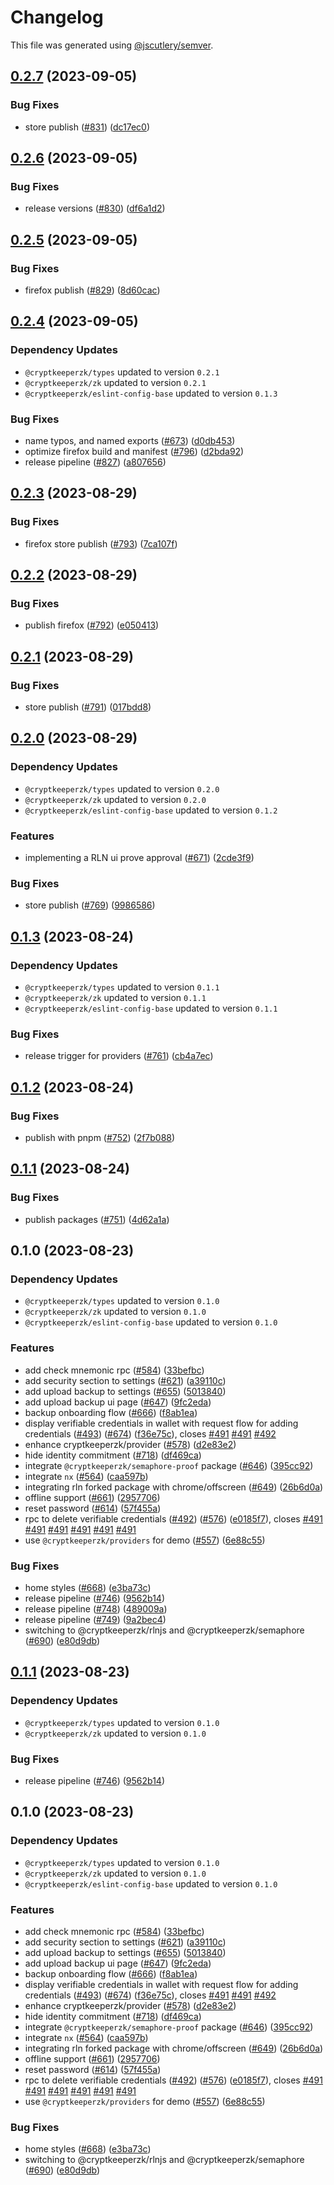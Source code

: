 # Changelog

This file was generated using [@jscutlery/semver](https://github.com/jscutlery/semver).

## [0.2.7](https://github.com/CryptKeeperZK/crypt-keeper-extension/compare/@cryptkeeperzk/providers-0.2.6...@cryptkeeperzk/providers-0.2.7) (2023-09-05)


### Bug Fixes

* store publish ([#831](https://github.com/CryptKeeperZK/crypt-keeper-extension/issues/831)) ([dc17ec0](https://github.com/CryptKeeperZK/crypt-keeper-extension/commit/dc17ec03a71582d2c448d38f84ef5ea180aa0bfb))

## [0.2.6](https://github.com/CryptKeeperZK/crypt-keeper-extension/compare/@cryptkeeperzk/providers-0.2.5...@cryptkeeperzk/providers-0.2.6) (2023-09-05)


### Bug Fixes

* release versions ([#830](https://github.com/CryptKeeperZK/crypt-keeper-extension/issues/830)) ([df6a1d2](https://github.com/CryptKeeperZK/crypt-keeper-extension/commit/df6a1d2fc9bf573be5e8b25e5527a70f1423dc8d))

## [0.2.5](https://github.com/CryptKeeperZK/crypt-keeper-extension/compare/@cryptkeeperzk/providers-0.2.4...@cryptkeeperzk/providers-0.2.5) (2023-09-05)


### Bug Fixes

* firefox publish ([#829](https://github.com/CryptKeeperZK/crypt-keeper-extension/issues/829)) ([8d60cac](https://github.com/CryptKeeperZK/crypt-keeper-extension/commit/8d60cac053fc1088ba010c43cfec9a12068de9b6))

## [0.2.4](https://github.com/CryptKeeperZK/crypt-keeper-extension/compare/@cryptkeeperzk/providers-0.2.3...@cryptkeeperzk/providers-0.2.4) (2023-09-05)

### Dependency Updates

* `@cryptkeeperzk/types` updated to version `0.2.1`
* `@cryptkeeperzk/zk` updated to version `0.2.1`
* `@cryptkeeperzk/eslint-config-base` updated to version `0.1.3`

### Bug Fixes

* name typos, and named exports ([#673](https://github.com/CryptKeeperZK/crypt-keeper-extension/issues/673)) ([d0db453](https://github.com/CryptKeeperZK/crypt-keeper-extension/commit/d0db4535349e173f012b9f97025827c7240d4384))
* optimize firefox build and manifest ([#796](https://github.com/CryptKeeperZK/crypt-keeper-extension/issues/796)) ([d2bda92](https://github.com/CryptKeeperZK/crypt-keeper-extension/commit/d2bda927621de06f8ec95cbbcc216fb1a73d154c))
* release pipeline ([#827](https://github.com/CryptKeeperZK/crypt-keeper-extension/issues/827)) ([a807656](https://github.com/CryptKeeperZK/crypt-keeper-extension/commit/a807656225317a410ce74a92243b634fcea84015))

## [0.2.3](https://github.com/CryptKeeperZK/crypt-keeper-extension/compare/@cryptkeeperzk/providers-0.2.2...@cryptkeeperzk/providers-0.2.3) (2023-08-29)


### Bug Fixes

* firefox store publish ([#793](https://github.com/CryptKeeperZK/crypt-keeper-extension/issues/793)) ([7ca107f](https://github.com/CryptKeeperZK/crypt-keeper-extension/commit/7ca107fece93a7e17c60d5cdce7074de50bd9bf8))

## [0.2.2](https://github.com/CryptKeeperZK/crypt-keeper-extension/compare/@cryptkeeperzk/providers-0.2.1...@cryptkeeperzk/providers-0.2.2) (2023-08-29)


### Bug Fixes

* publish firefox ([#792](https://github.com/CryptKeeperZK/crypt-keeper-extension/issues/792)) ([e050413](https://github.com/CryptKeeperZK/crypt-keeper-extension/commit/e05041344600c5d18800dc6ad4cfffa6273cb9b6))

## [0.2.1](https://github.com/CryptKeeperZK/crypt-keeper-extension/compare/@cryptkeeperzk/providers-0.2.0...@cryptkeeperzk/providers-0.2.1) (2023-08-29)


### Bug Fixes

* store publish ([#791](https://github.com/CryptKeeperZK/crypt-keeper-extension/issues/791)) ([017bdd8](https://github.com/CryptKeeperZK/crypt-keeper-extension/commit/017bdd8be97b90a81891f3b45e71ed89c1c51867))

## [0.2.0](https://github.com/CryptKeeperZK/crypt-keeper-extension/compare/@cryptkeeperzk/providers-0.1.3...@cryptkeeperzk/providers-0.2.0) (2023-08-29)

### Dependency Updates

* `@cryptkeeperzk/types` updated to version `0.2.0`
* `@cryptkeeperzk/zk` updated to version `0.2.0`
* `@cryptkeeperzk/eslint-config-base` updated to version `0.1.2`

### Features

* implementing a RLN ui prove approval ([#671](https://github.com/CryptKeeperZK/crypt-keeper-extension/issues/671)) ([2cde3f9](https://github.com/CryptKeeperZK/crypt-keeper-extension/commit/2cde3f92947db7734c5e756c164f452be09f786e))


### Bug Fixes

* store publish ([#769](https://github.com/CryptKeeperZK/crypt-keeper-extension/issues/769)) ([9986586](https://github.com/CryptKeeperZK/crypt-keeper-extension/commit/99865860ee8be7d469dc546603f5baa830c645c7))

## [0.1.3](https://github.com/CryptKeeperZK/crypt-keeper-extension/compare/@cryptkeeperzk/providers-0.1.2...@cryptkeeperzk/providers-0.1.3) (2023-08-24)

### Dependency Updates

* `@cryptkeeperzk/types` updated to version `0.1.1`
* `@cryptkeeperzk/zk` updated to version `0.1.1`
* `@cryptkeeperzk/eslint-config-base` updated to version `0.1.1`

### Bug Fixes

* release trigger for providers ([#761](https://github.com/CryptKeeperZK/crypt-keeper-extension/issues/761)) ([cb4a7ec](https://github.com/CryptKeeperZK/crypt-keeper-extension/commit/cb4a7eccc38d927397d900e3dd4cf52b6e634851))

## [0.1.2](https://github.com/CryptKeeperZK/crypt-keeper-extension/compare/@cryptkeeperzk/providers-0.1.1...@cryptkeeperzk/providers-0.1.2) (2023-08-24)


### Bug Fixes

* publish with pnpm ([#752](https://github.com/CryptKeeperZK/crypt-keeper-extension/issues/752)) ([2f7b088](https://github.com/CryptKeeperZK/crypt-keeper-extension/commit/2f7b0886c6e66494663ef8ae0a5c88f3e74fd4dd))

## [0.1.1](https://github.com/CryptKeeperZK/crypt-keeper-extension/compare/@cryptkeeperzk/providers-0.1.0...@cryptkeeperzk/providers-0.1.1) (2023-08-24)


### Bug Fixes

* publish packages ([#751](https://github.com/CryptKeeperZK/crypt-keeper-extension/issues/751)) ([4d62a1a](https://github.com/CryptKeeperZK/crypt-keeper-extension/commit/4d62a1a0c631abd5caefd1d2f0c2f5e82bdac3fe))

## 0.1.0 (2023-08-23)

### Dependency Updates

* `@cryptkeeperzk/types` updated to version `0.1.0`
* `@cryptkeeperzk/zk` updated to version `0.1.0`
* `@cryptkeeperzk/eslint-config-base` updated to version `0.1.0`

### Features

* add check mnemonic rpc ([#584](https://github.com/CryptKeeperZK/crypt-keeper-extension/issues/584)) ([33befbc](https://github.com/CryptKeeperZK/crypt-keeper-extension/commit/33befbc83912ba7226fb074d28a7ccbebf91f663))
* add security section to settings ([#621](https://github.com/CryptKeeperZK/crypt-keeper-extension/issues/621)) ([a39110c](https://github.com/CryptKeeperZK/crypt-keeper-extension/commit/a39110cb7e994d2443894bac8dadb1b20c55137f))
* add upload backup to settings ([#655](https://github.com/CryptKeeperZK/crypt-keeper-extension/issues/655)) ([5013840](https://github.com/CryptKeeperZK/crypt-keeper-extension/commit/50138406a72d93a8c4b7190869151ce339287ebe))
* add upload backup ui page ([#647](https://github.com/CryptKeeperZK/crypt-keeper-extension/issues/647)) ([9fc2eda](https://github.com/CryptKeeperZK/crypt-keeper-extension/commit/9fc2edad53b53f323020cb03e6523c96dce41258))
* backup onboarding flow ([#666](https://github.com/CryptKeeperZK/crypt-keeper-extension/issues/666)) ([f8ab1ea](https://github.com/CryptKeeperZK/crypt-keeper-extension/commit/f8ab1ea4a41834b864c44b368fb5054a2df45bef))
* display verifiable credentials in wallet with request flow for adding credentials ([#493](https://github.com/CryptKeeperZK/crypt-keeper-extension/issues/493)) ([#674](https://github.com/CryptKeeperZK/crypt-keeper-extension/issues/674)) ([f36e75c](https://github.com/CryptKeeperZK/crypt-keeper-extension/commit/f36e75ced7364ced01794f48296eee6d6e7e91d7)), closes [#491](https://github.com/CryptKeeperZK/crypt-keeper-extension/issues/491) [#491](https://github.com/CryptKeeperZK/crypt-keeper-extension/issues/491) [#492](https://github.com/CryptKeeperZK/crypt-keeper-extension/issues/492)
* enhance cryptkeeperzk/provider ([#578](https://github.com/CryptKeeperZK/crypt-keeper-extension/issues/578)) ([d2e83e2](https://github.com/CryptKeeperZK/crypt-keeper-extension/commit/d2e83e289368f1845fa587161b8db1579b29fa64))
* hide identity commitment ([#718](https://github.com/CryptKeeperZK/crypt-keeper-extension/issues/718)) ([df469ca](https://github.com/CryptKeeperZK/crypt-keeper-extension/commit/df469ca61d46d479c5056d45e7b87302ff78653a))
* integrate `@cryptkeeperzk/semaphore-proof` package ([#646](https://github.com/CryptKeeperZK/crypt-keeper-extension/issues/646)) ([395cc92](https://github.com/CryptKeeperZK/crypt-keeper-extension/commit/395cc92cc921365d691e373b28ae6cfb6c658e26))
* integrate `nx` ([#564](https://github.com/CryptKeeperZK/crypt-keeper-extension/issues/564)) ([caa597b](https://github.com/CryptKeeperZK/crypt-keeper-extension/commit/caa597b7ba3acabd98502f8e860b482702887263))
* integrating rln forked package with chrome/offscreen ([#649](https://github.com/CryptKeeperZK/crypt-keeper-extension/issues/649)) ([26b6d0a](https://github.com/CryptKeeperZK/crypt-keeper-extension/commit/26b6d0a2984dd5778eaa87435ce2c78793bb4031))
* offline support ([#661](https://github.com/CryptKeeperZK/crypt-keeper-extension/issues/661)) ([2957706](https://github.com/CryptKeeperZK/crypt-keeper-extension/commit/2957706276d7f9b55ed8dcbd68d9bfbc5cba866e))
* reset password ([#614](https://github.com/CryptKeeperZK/crypt-keeper-extension/issues/614)) ([57f455a](https://github.com/CryptKeeperZK/crypt-keeper-extension/commit/57f455a2c9fc2bf7c6bcf4791c865f85885441cd))
* rpc to delete verifiable credentials ([#492](https://github.com/CryptKeeperZK/crypt-keeper-extension/issues/492)) ([#576](https://github.com/CryptKeeperZK/crypt-keeper-extension/issues/576)) ([e0185f7](https://github.com/CryptKeeperZK/crypt-keeper-extension/commit/e0185f7cb9eae0ee4503981b98ba6519285c7d87)), closes [#491](https://github.com/CryptKeeperZK/crypt-keeper-extension/issues/491) [#491](https://github.com/CryptKeeperZK/crypt-keeper-extension/issues/491) [#491](https://github.com/CryptKeeperZK/crypt-keeper-extension/issues/491) [#491](https://github.com/CryptKeeperZK/crypt-keeper-extension/issues/491) [#491](https://github.com/CryptKeeperZK/crypt-keeper-extension/issues/491) [#491](https://github.com/CryptKeeperZK/crypt-keeper-extension/issues/491)
* use `@cryptkeeperzk/providers` for demo ([#557](https://github.com/CryptKeeperZK/crypt-keeper-extension/issues/557)) ([6e88c55](https://github.com/CryptKeeperZK/crypt-keeper-extension/commit/6e88c5540a153b0f3fb66480f472fbdac6b8e74d))


### Bug Fixes

* home styles ([#668](https://github.com/CryptKeeperZK/crypt-keeper-extension/issues/668)) ([e3ba73c](https://github.com/CryptKeeperZK/crypt-keeper-extension/commit/e3ba73cd5ae2925091f547d56728cd552fdb18e5))
* release pipeline ([#746](https://github.com/CryptKeeperZK/crypt-keeper-extension/issues/746)) ([9562b14](https://github.com/CryptKeeperZK/crypt-keeper-extension/commit/9562b14ef47a15ddae8f88ce64d131ecefb8123d))
* release pipeline ([#748](https://github.com/CryptKeeperZK/crypt-keeper-extension/issues/748)) ([489009a](https://github.com/CryptKeeperZK/crypt-keeper-extension/commit/489009a7f8c7fd55478450d84b69ab0bd8101a91))
* release pipeline ([#749](https://github.com/CryptKeeperZK/crypt-keeper-extension/issues/749)) ([9a2bec4](https://github.com/CryptKeeperZK/crypt-keeper-extension/commit/9a2bec43eb8cfc9765eb7dd10bd06ac761de3c2a))
* switching to @cryptkeeperzk/rlnjs and @cryptkeeperzk/semaphore ([#690](https://github.com/CryptKeeperZK/crypt-keeper-extension/issues/690)) ([e80d9db](https://github.com/CryptKeeperZK/crypt-keeper-extension/commit/e80d9db21d8187ec88408a02f8c7785347b9f541))

## [0.1.1](https://github.com/CryptKeeperZK/crypt-keeper-extension/compare/@cryptkeeperzk/providers-0.1.0...@cryptkeeperzk/providers-0.1.1) (2023-08-23)

### Dependency Updates

* `@cryptkeeperzk/types` updated to version `0.1.0`
* `@cryptkeeperzk/zk` updated to version `0.1.0`

### Bug Fixes

* release pipeline ([#746](https://github.com/CryptKeeperZK/crypt-keeper-extension/issues/746)) ([9562b14](https://github.com/CryptKeeperZK/crypt-keeper-extension/commit/9562b14ef47a15ddae8f88ce64d131ecefb8123d))

## 0.1.0 (2023-08-23)

### Dependency Updates

* `@cryptkeeperzk/types` updated to version `0.1.0`
* `@cryptkeeperzk/zk` updated to version `0.1.0`
* `@cryptkeeperzk/eslint-config-base` updated to version `0.1.0`

### Features

* add check mnemonic rpc ([#584](https://github.com/CryptKeeperZK/crypt-keeper-extension/issues/584)) ([33befbc](https://github.com/CryptKeeperZK/crypt-keeper-extension/commit/33befbc83912ba7226fb074d28a7ccbebf91f663))
* add security section to settings ([#621](https://github.com/CryptKeeperZK/crypt-keeper-extension/issues/621)) ([a39110c](https://github.com/CryptKeeperZK/crypt-keeper-extension/commit/a39110cb7e994d2443894bac8dadb1b20c55137f))
* add upload backup to settings ([#655](https://github.com/CryptKeeperZK/crypt-keeper-extension/issues/655)) ([5013840](https://github.com/CryptKeeperZK/crypt-keeper-extension/commit/50138406a72d93a8c4b7190869151ce339287ebe))
* add upload backup ui page ([#647](https://github.com/CryptKeeperZK/crypt-keeper-extension/issues/647)) ([9fc2eda](https://github.com/CryptKeeperZK/crypt-keeper-extension/commit/9fc2edad53b53f323020cb03e6523c96dce41258))
* backup onboarding flow ([#666](https://github.com/CryptKeeperZK/crypt-keeper-extension/issues/666)) ([f8ab1ea](https://github.com/CryptKeeperZK/crypt-keeper-extension/commit/f8ab1ea4a41834b864c44b368fb5054a2df45bef))
* display verifiable credentials in wallet with request flow for adding credentials ([#493](https://github.com/CryptKeeperZK/crypt-keeper-extension/issues/493)) ([#674](https://github.com/CryptKeeperZK/crypt-keeper-extension/issues/674)) ([f36e75c](https://github.com/CryptKeeperZK/crypt-keeper-extension/commit/f36e75ced7364ced01794f48296eee6d6e7e91d7)), closes [#491](https://github.com/CryptKeeperZK/crypt-keeper-extension/issues/491) [#491](https://github.com/CryptKeeperZK/crypt-keeper-extension/issues/491) [#492](https://github.com/CryptKeeperZK/crypt-keeper-extension/issues/492)
* enhance cryptkeeperzk/provider ([#578](https://github.com/CryptKeeperZK/crypt-keeper-extension/issues/578)) ([d2e83e2](https://github.com/CryptKeeperZK/crypt-keeper-extension/commit/d2e83e289368f1845fa587161b8db1579b29fa64))
* hide identity commitment ([#718](https://github.com/CryptKeeperZK/crypt-keeper-extension/issues/718)) ([df469ca](https://github.com/CryptKeeperZK/crypt-keeper-extension/commit/df469ca61d46d479c5056d45e7b87302ff78653a))
* integrate `@cryptkeeperzk/semaphore-proof` package ([#646](https://github.com/CryptKeeperZK/crypt-keeper-extension/issues/646)) ([395cc92](https://github.com/CryptKeeperZK/crypt-keeper-extension/commit/395cc92cc921365d691e373b28ae6cfb6c658e26))
* integrate `nx` ([#564](https://github.com/CryptKeeperZK/crypt-keeper-extension/issues/564)) ([caa597b](https://github.com/CryptKeeperZK/crypt-keeper-extension/commit/caa597b7ba3acabd98502f8e860b482702887263))
* integrating rln forked package with chrome/offscreen ([#649](https://github.com/CryptKeeperZK/crypt-keeper-extension/issues/649)) ([26b6d0a](https://github.com/CryptKeeperZK/crypt-keeper-extension/commit/26b6d0a2984dd5778eaa87435ce2c78793bb4031))
* offline support ([#661](https://github.com/CryptKeeperZK/crypt-keeper-extension/issues/661)) ([2957706](https://github.com/CryptKeeperZK/crypt-keeper-extension/commit/2957706276d7f9b55ed8dcbd68d9bfbc5cba866e))
* reset password ([#614](https://github.com/CryptKeeperZK/crypt-keeper-extension/issues/614)) ([57f455a](https://github.com/CryptKeeperZK/crypt-keeper-extension/commit/57f455a2c9fc2bf7c6bcf4791c865f85885441cd))
* rpc to delete verifiable credentials ([#492](https://github.com/CryptKeeperZK/crypt-keeper-extension/issues/492)) ([#576](https://github.com/CryptKeeperZK/crypt-keeper-extension/issues/576)) ([e0185f7](https://github.com/CryptKeeperZK/crypt-keeper-extension/commit/e0185f7cb9eae0ee4503981b98ba6519285c7d87)), closes [#491](https://github.com/CryptKeeperZK/crypt-keeper-extension/issues/491) [#491](https://github.com/CryptKeeperZK/crypt-keeper-extension/issues/491) [#491](https://github.com/CryptKeeperZK/crypt-keeper-extension/issues/491) [#491](https://github.com/CryptKeeperZK/crypt-keeper-extension/issues/491) [#491](https://github.com/CryptKeeperZK/crypt-keeper-extension/issues/491) [#491](https://github.com/CryptKeeperZK/crypt-keeper-extension/issues/491)
* use `@cryptkeeperzk/providers` for demo ([#557](https://github.com/CryptKeeperZK/crypt-keeper-extension/issues/557)) ([6e88c55](https://github.com/CryptKeeperZK/crypt-keeper-extension/commit/6e88c5540a153b0f3fb66480f472fbdac6b8e74d))


### Bug Fixes

* home styles ([#668](https://github.com/CryptKeeperZK/crypt-keeper-extension/issues/668)) ([e3ba73c](https://github.com/CryptKeeperZK/crypt-keeper-extension/commit/e3ba73cd5ae2925091f547d56728cd552fdb18e5))
* switching to @cryptkeeperzk/rlnjs and @cryptkeeperzk/semaphore ([#690](https://github.com/CryptKeeperZK/crypt-keeper-extension/issues/690)) ([e80d9db](https://github.com/CryptKeeperZK/crypt-keeper-extension/commit/e80d9db21d8187ec88408a02f8c7785347b9f541))
